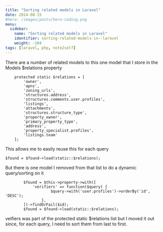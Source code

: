 ```yaml
---
title: "Sorting related models in Laravel"
date: 2014-08-15
#hero: /images/posts/hero-coding.png
menu:
  sidebar:
    name: "Sorting related models in Laravel"
    identifier: sorting-related-models-in--laravel
    weight: -104
tags: [laravel, php, note2self]
---
```


There are a number of related models to this one model that I store in the Models $relations property

~~~
    protected static $relations = [
        'owner',
        'apns',
        'zoning_urls',
        'structures.address',
        'structures.comments.user.profiles',
        'listings',
        'attachments',
        'structures.structure_type',
        'property_owner',
        'primary_property_type',
        'address',
        'property_specialist.profiles',
        'listings.team'
    ];
~~~

This allows me to easily reuse this for each query

~~~
$found = $found->load(static::$relations);
~~~

But there is one model I removed from that list to do a dynamic query/sorting on it

~~~
        $found = $this->property->with([
            'verifiers' => function($query) {
                    $query->with('user.profiles')->orderBy('id', 'DESC');
                },
        ])->findOrFail($id);
        $found = $found->load(static::$relations);
~~~

veifiers was part of the protected static $relations list but I moved it out since, for each query, I need to sort them from last to first.